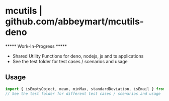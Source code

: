 # mcutils | github.com/abbeymart/mcutils-deno

***** Work-In-Progress *****

- Shared Utility Functions for deno, nodejs, js and ts applications
- See the test folder for test cases / scenarios and usage

## Usage

```ts
import { isEmptyObject, mean, minMax, standardDeviation, isEmail } from "https://deno.land/x/mcutils@v0.1.2/mod.ts";
// See the test folder for different test cases / scenarios and usage

```

